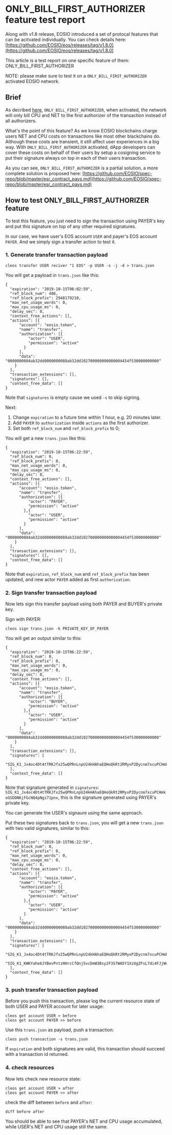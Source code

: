 # ONLY_BILL_FIRST_AUTHORIZER feature test report

Along with v1.8 release, EOSIO introduced a set of protocal features that can be acitvated individually. You can check details here: [https://github.com/EOSIO/eos/releases/tag/v1.8.0](https://github.com/EOSIO/eos/releases/tag/v1.8.0)

This article is a test report on one specific feature of them: ONLY_BILL_FIRST_AUTHORIZER

NOTE: please make sure to test it on a `ONLY_BILL_FIRST_AUTHORIZER` activated EOSIO network.


## Brief

As decribed [here](https://github.com/EOSIO/eos/pull/7089), `ONLY_BILL_FIRST_AUTHORIZER`, when activated, the network will only bill CPU and NET to the first authorizer of the transaction instead of all authorizers.

What's the point of this feature? As we know EOSIO blockchains charge users NET and CPU costs on transactions like most other blackchains do. Although these costs are transient, it still affect user experiences in a big way. With `ONLY_BILL_FIRST_AUTHORIZER` activated, dApp developers can cover these costs on behalf of their users by setup a cosigning service to put their signature always on top in each of their users transaction.

As you can see, `ONLY_BILL_FIRST_AUTHORIZER` is a partial solution, a more complete solution is proposed here: [https://github.com/EOSIO/spec-repo/blob/master/esr_contract_pays.md](https://github.com/EOSIO/spec-repo/blob/master/esr_contract_pays.md)


## How to test ONLY_BILL_FIRST_AUTHORIZER feature

To test this feature, you just need to sign the transaction using PAYER's key and put this signature on top of any other required signatures.


In our case, we have user's EOS account `USER` and payer's EOS account `PAYER`. And we simply sign a transfer action to test it.


### 1. Generate transfer transaction payload

```
cleos transfer USER reciver "1 EOS" -p USER -s -j -d > trans.json
```

You will get a payload in `trans.json` like this:

```
{
  "expiration": "2019-10-15T06:02:59",
  "ref_block_num": 486,
  "ref_block_prefix": 2948179210,
  "max_net_usage_words": 0,
  "max_cpu_usage_ms": 0,
  "delay_sec": 0,
  "context_free_actions": [],
  "actions": [{
      "account": "eosio.token",
      "name": "transfer",
      "authorization": [{
          "actor": "USER",
          "permission": "active"
        }
      ],
      "data": "0000000084ab32dd0000000088ab32dd102700000000000004454f530000000000"
    }
  ],
  "transaction_extensions": [],
  "signatures": [],
  "context_free_data": []
}
```

Note that `signatures` is empty cause we used `-s` to skip signing.

Next:

1. Change `expiration` to a future time within 1 hour, e.g. 20 minutes later.
2. Add `PAYER` to `authorization` inside `actions` as the first authorizer.
3. Set both `ref_block_num` and `ref_block_prefix` to 0;

You will get a new `trans.json` like this:

```
{
  "expiration": "2019-10-15T06:22:59",
  "ref_block_num": 0,
  "ref_block_prefix": 0,
  "max_net_usage_words": 0,
  "max_cpu_usage_ms": 0,
  "delay_sec": 0,
  "context_free_actions": [],
  "actions": [{
      "account": "eosio.token",
      "name": "transfer",
      "authorization": [{
          "actor": "PAYER",
          "permission": "active"
        },{
          "actor": "USER",
          "permission": "active"
        }
      ],
      "data": "0000000084ab32dd0000000088ab32dd102700000000000004454f530000000000"
    }
  ],
  "transaction_extensions": [],
  "signatures": [],
  "context_free_data": []
}
```

Note that `expiration`, `ref_block_num` and `ref_block_prefix` has been updated, and new actor `PAYER` added as first `authorization`.


### 2. Sign transfer transaction payload

Now lets sign this transfer payload using both PAYER and BUYER's private key.

Sign with PAYER:

```
cleos sign trans.json -k PRIVATE_KEY_OF_PAYER
```

You will get an output similar to this:

```
{
  "expiration": "2019-10-15T06:22:59",
  "ref_block_num": 0,
  "ref_block_prefix": 0,
  "max_net_usage_words": 0,
  "max_cpu_usage_ms": 0,
  "delay_sec": 0,
  "context_free_actions": [],
  "actions": [{
      "account": "eosio.token",
      "name": "transfer",
      "authorization": [{
          "actor": "BUYER",
          "permission": "active"
        },{
          "actor": "USER",
          "permission": "active"
        }
      ],
      "data": "0000000084ab32dd0000000088ab32dd102700000000000004454f530000000000"
    }
  ],
  "transaction_extensions": [],
  "signatures": [
    "SIG_K1_Jx4oc4Dt4tTRKJfx25wQPRnLnpU24kHAhaEQHoQkRt2RMyxP2Dycnm7xcuPCHmkoGSDDNKjFGcNQ4pNgi71pnxtR5eTckL"
  ],
  "context_free_data": []
}
```

Note that signature generated in `signatures`: `SIG_K1_Jx4oc4Dt4tTRKJfx25wQPRnLnpU24kHAhaEQHoQkRt2RMyxP2Dycnm7xcuPCHmkoGSDDNKjFGcNQ4pNgi71pnx`, this is the signature generated using PAYER's private key.

You can generate the USER's signaure using the same approach.

Put these two signatures back to `trans.json`, you will get a new `trans.json` with two valid signatures, similar to this:

```
{
  "expiration": "2019-10-15T06:22:59",
  "ref_block_num": 0,
  "ref_block_prefix": 0,
  "max_net_usage_words": 0,
  "max_cpu_usage_ms": 0,
  "delay_sec": 0,
  "context_free_actions": [],
  "actions": [{
      "account": "eosio.token",
      "name": "transfer",
      "authorization": [{
          "actor": "PAYER",
          "permission": "active"
        },{
          "actor": "USER",
          "permission": "active"
        }
      ],
      "data": "0000000084ab32dd0000000088ab32dd102700000000000004454f530000000000"
    }
  ],
  "transaction_extensions": [],
  "signatures": [
    "SIG_K1_Jx4oc4Dt4tTRKJfx25wQPRnLnpU24kHAhaEQHoQkRt2RMyxP2Dycnm7xcuPCHmkoGSDDNKjFGcNQ4pNgi71pnxtR5eTckL",
    "SIG_K1_KWKYahe6JYBevPntzHHrcCfQnj5vcDmW3Bsy2F3S7WA5Y1XzUgZFsL7di4FJjWd4zTJQiQUieJz8mbKAfiwRZ3QQZmP1Ds"
  ],
  "context_free_data": []
}
```


### 3. push transfer transaction payload

Before you push this transaction, please log the current resource state of both USER and PAYER account for later usage:

```
cleos get account USER > before
cleos get account PAYER >> before
```

Use this `trans.json` as payload, push a transaction:

```
cleos push transaction -s trans.json
```

If `expiration` and both signatures are valid, this transaction should succeed with a transaction id returned.

### 4. check resources

Now lets check new resource state:


```
cleos get account USER > after
cleos get account PAYER >> after
```

check the diff between `before` and `after`:

```
diff before after
```

You should be able to see that PAYER's NET and CPU usage accumulated, while USER's NET and CPU usage still the same.
